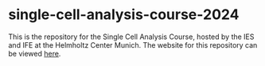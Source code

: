 # single-cell-analysis-course-2024

This is the repository for the Single Cell Analysis Course, hosted by the IES and IFE at the Helmholtz
Center Munich. The website for this repository can be viewed [here](https://ies-helmholtzzentrummunchen.github.io/single-cell-analysis-course-2024/).

